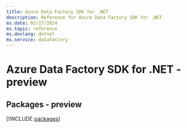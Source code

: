 ```yaml
---
title: Azure Data Factory SDK for .NET
description: Reference for Azure Data Factory SDK for .NET
ms.date: 02/27/2024
ms.topic: reference
ms.devlang: dotnet
ms.service: datafactory
---
```

# Azure Data Factory SDK for .NET - preview
## Packages - preview
[!INCLUDE [packages](data-factory-index.md)]